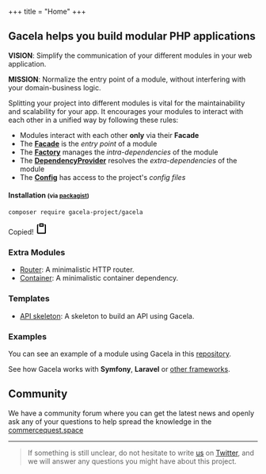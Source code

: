 +++
title = "Home"
+++

## Gacela helps you build modular PHP applications

**VISION**: Simplify the communication of your different modules in your web application.

**MISSION**: Normalize the entry point of a module, without interfering with your domain-business logic.

Splitting your project into different modules is vital for the maintainability and scalability for your app.
It encourages your modules to interact with each other in a unified way by following these rules:

- Modules interact with each other **only** via their **Facade**
- The [**Facade**](/docs/facade) is the *entry point* of a module
- The [**Factory**](/docs/factory) manages the *intra-dependencies* of the module
- The [**DependencyProvider**](/docs/dependency-provider) resolves the *extra-dependencies* of the module
- The [**Config**](/docs/config) has access to the project's *config files*

#### Installation <small>(via [packagist](https://packagist.org/packages/gacela-project/gacela))</small>

<div id="installation-composer">
    <pre><code>composer require gacela-project/gacela</code></pre>
    <span class="button-copy-code-snippet tooltip" onclick="document.execCommand('copy')">
        <span class="tooltip-text">Copied!</span>
        <svg aria-hidden="true" viewBox="0 0 16 16" data-view-component="true" height="24" width="24">
            <path fill-rule="evenodd" d="M5.75 1a.75.75 0 00-.75.75v3c0 .414.336.75.75.75h4.5a.75.75 0 00.75-.75v-3a.75.75 0 00-.75-.75h-4.5zm.75 3V2.5h3V4h-3zm-2.874-.467a.75.75 0 00-.752-1.298A1.75 1.75 0 002 3.75v9.5c0 .966.784 1.75 1.75 1.75h8.5A1.75 1.75 0 0014 13.25v-9.5a1.75 1.75 0 00-.874-1.515.75.75 0 10-.752 1.298.25.25 0 01.126.217v9.5a.25.25 0 01-.25.25h-8.5a.25.25 0 01-.25-.25v-9.5a.25.25 0 01.126-.217z"></path>
        </svg>
    </span>
</div>

### Extra Modules

- [Router](https://github.com/gacela-project/router): A minimalistic HTTP router.
- [Container](https://github.com/gacela-project/container): A minimalistic container dependency.

### Templates

- [API skeleton](https://github.com/gacela-project/api-skeleton): A skeleton to build an API using Gacela.

### Examples

You can see an example of a module using Gacela in this [repository](https://github.com/gacela-project/gacela-example).

See how Gacela works with **Symfony**, **Laravel** or [other frameworks](/docs/other-frameworks/).

## Community

We have a community forum where you can get the latest news and openly ask any of your questions to help spread the
knowledge in
the <a href="https://commercequest.space/categories/gacela-project?utm_campaign=gacela&utm_medium=website&utm_source=gacela-project" target="_blank">
commercequest.space</a>

---

> If something is still unclear, do not hesitate to write [us](/team)
> on [Twitter](https://twitter.com/gacela_project), and we will answer any questions you might have about this project.
